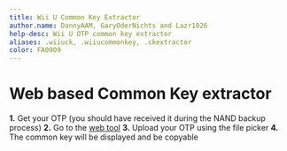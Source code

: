 ```yaml
---
title: Wii U Common Key Extractor
author.name: DannyAAM, GaryOderNichts and Lazr1026
help-desc: Wii U OTP common key extractor
aliases: .wiiuck, .wiiucommonkey, .ckextractor 
color: FA0909
---
```


# Web based Common Key extractor

**1.** Get your OTP (you should have received it during the NAND backup process)
**2.** Go to the [web tool](https://uwu.tax/ckey)
**3.** Upload your OTP using the file picker
**4.** The common key will be displayed and be copyable
